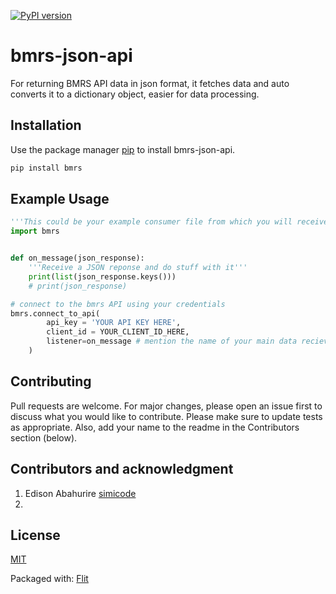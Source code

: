 [![PyPI version](https://badge.fury.io/py/bmrs.svg)](https://badge.fury.io/py/bmrs)

# bmrs-json-api

For returning BMRS API data in json format, it fetches data and auto converts it to a dictionary object, easier for data processing.


## Installation

Use the package manager [pip](https://pip.pypa.io/en/stable/) to install bmrs-json-api.

```bash
pip install bmrs
```


## Example Usage

```python
'''This could be your example consumer file from which you will receive and process the API responses'''
import bmrs


def on_message(json_response):
    '''Receive a JSON reponse and do stuff with it'''
    print(list(json_response.keys()))
    # print(json_response)

# connect to the bmrs API using your credentials
bmrs.connect_to_api(
        api_key = 'YOUR API KEY HERE',
        client_id = YOUR_CLIENT_ID_HERE,
        listener=on_message # mention the name of your main data recieving function s a parameter
    )
```

## Contributing
Pull requests are welcome. For major changes, please open an issue first to discuss what you would like to contribute.
Please make sure to update tests as appropriate.
Also, add your name to the readme in the Contributors section (below).


## Contributors and acknowledgment
1. Edison Abahurire [simicode](https://github.com/SimiCode)
2.


## License
[MIT](https://choosealicense.com/licenses/mit/)


Packaged with: [Flit](https://buildmedia.readthedocs.org/media/pdf/flit/latest/flit.pdf)
